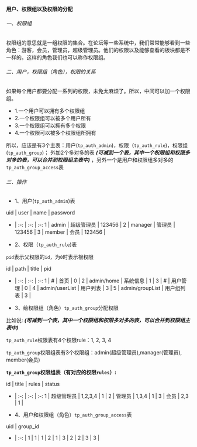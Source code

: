 
#### 用户、权限组以及权限的分配

###### 一、权限组

权限组的意思就是一组权限的集合。在论坛等一些系统中，我们常常能够看到一些角色：游客，会员，管理员，超级管理员。他们的权限以及能够查看的板块都是不一样的。这样的角色我们也可以称作权限组。

###### 二、用户，权限组（角色），权限的关系

如果每个用户都要分配一系列的权限，未免太麻烦了。所以，中间可以加一个权限组。

* 1.一个用户可以拥有多个权限组
* 2.一个权限组可以被多个用户所有
* 3.一个权限组可以拥有多个权限
* 4.一个权限可以被多个权限组所拥有

所以，应该是有3个主表：用户(`tp_auth_admin`)，权限（`tp_auth_rule`)，权限组(`tp_auth_group`)；
外加2个多对多的表 ***(可减到一个表，其中一个权限组和权限多对多的表，可以合并到权限组主表中)*** ，另外一个是用户和权限组多对多的`tp_auth_group_access`表

###### 三、操作

* 1、用户(`tp_auth_admin`)表

uid | user | name | password
- | :-: | :-: | :-:
1 | admin | 超级管理员 | 123456 |
2 | manager | 管理员 | 123456 |
3 | member | 会员 | 123456 |

* 2、权限（`tp_auth_rule`)表

`pid`表示父权限的`id`，为`0`时表示根权限

id | path  | title | pid
- | :-: | :-: | :-:
1 | # | 首页 | 0 |
2 | admin/home | 系统信息 | 1 |
3 | # | 用户管理 | 0 |
4 | admin/userList | 用户列表 | 3 |
5 | admin/groupList | 用户组列表 | 3 |

* 3、给权限组（角色）`tp_auth_group`分配权限

比如说: ***(可减到一个表，其中一个权限组和权限多对多的表，可以合并到权限组主表中)***

`tp_auth_rule`权限表有4个权限rule：1, 2, 3, 4

`tp_auth_group`权限组表有3个权限组：admin(超级管理员),manager(管理员), member(会员)

**`tp_auth_group`权限组表（有对应的权限`rules`）:**

id | title | rules | status
- | :-: | :-: | :-:
1 | 超级管理员 | 1,2,3,4 | 1 |
2 | 管理员 | 1,3,4 | 1 |
3 | 会员 | 2,3 | 1 |

* 4、用户和权限组（角色）`tp_auth_group_access`表

uid | group_id
- | :-: |
1 | 1 |
1 | 2 |
1 | 3 |
2 | 2 |
3 | 3 |


